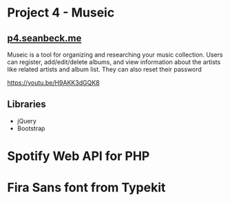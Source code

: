 # Project 4 - Museic
## <a href="http://p4.seanbeck.me">p4.seanbeck.me</a>

Museic is a tool for organizing and researching your music collection. Users can register, add/edit/delete albums, and view information about the artists like related artists and album list. They can also reset their password

https://youtu.be/H9AKK3dGQK8

## Libraries
* jQuery
* Bootstrap
# Spotify Web API for PHP
# Fira Sans font from Typekit